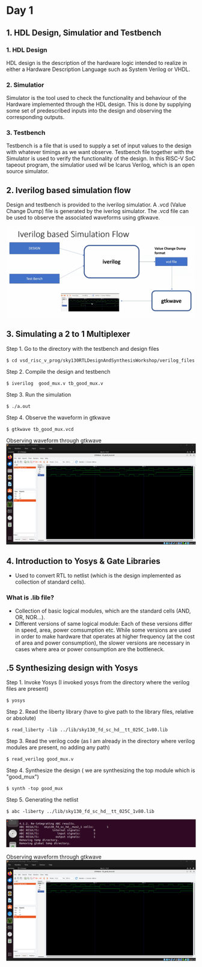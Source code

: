 # Day 1 

## 1. HDL Design, Simulatior and Testbench

### **1. HDL Design**
HDL design is the description of the hardware logic intended to realize in either a Hardware Description Language such as System Verilog or VHDL.

### **2. Simulatior**
Simulator is the tool used to check the functionality and behaviour of the Hardware implemented through the HDL design. This is done by supplying some set of predescribed inputs into the design and observing the corresponding outputs.

### **3. Testbench**
Testbench is a file that is used to supply a set of input values to the design with whatever timings as we want observe. Testbench file together with the Simulator is used to verify the functionality of the design. In this RISC-V SoC tapeout program, the simulatior used wil be Icarus Verilog, which is an open source simulator.

## 2. Iverilog based simulation flow
Design and testbench is provided to the iverilog simulatior. A .vcd (Value Change Dump) file is generated by the iverlog simulator. The .vcd file can be used to observe the associated waveforms using gtkwave.

<img src="images/flow.png" alt="Alt Text" width="500"/>


## 3. Simulating a 2 to 1 Multiplexer

Step 1. Go to the directory with the testbench and design files
```
$ cd vsd_risc_v_prog/sky130RTLDesignAndSynthesisWorkshop/verilog_files
```
Step 2. Compile the design and testbench
```
$ iverilog  good_mux.v tb_good_mux.v
```
Step 3. Run the simulation
```
$ ./a.out
```
Step 4. Observe the waveform in gtkwave
```
$ gtkwave tb_good_mux.vcd
```
Observing waveform through gtkwave
![Alt Text](images/gtkwave_goodmux.png)

## 4. Introduction to Yosys & Gate Libraries

 - Used to convert RTL to netlist (which is the design implemented as collection of standard cells).

### What is .lib file?
 - Collection of basic logical modules, which are the standard cells (AND, OR, NOR...).
 - Different versions of same logical module:
     Each of these versions differ in speed, area, power comsumption etc. While some versions are used in order to make hardware that operates at higher frequency (at the cost of area and power consumption), the slower versions are necessary in cases where area or power consumption are the bottleneck.


## .5 Synthesizing design with Yosys

Step 1. Invoke Yosys (I invoked yosys from the directory where the verilog files are present)
```
$ yosys                  
```
Step 2. Read the liberty library (have to give path to the library files, relative or absolute)
```
$ read_liberty -lib ../lib/sky130_fd_sc_hd__tt_025C_1v80.lib
```
Step 3. Read the verilog code (as I am already in the directory where verilog modules are present, no adding any path)
```
$ read_verilog good_mux.v
```
Step 4. Synthesize the design ( we are synthesizing the top module which is "good_mux")
```
$ synth -top good_mux
```

Step 5. Generating the netlist
```
$ abc -liberty ../lib/sky130_fd_sc_hd__tt_025C_1v80.lib
```

![Alt Text](images/abc_liberty.png)



Observing waveform through gtkwave
![Alt Text](images/gtkwave_goodmux.png)

